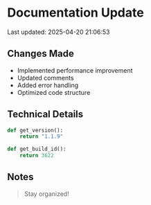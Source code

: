 # Documentation Update

Last updated: 2025-04-20 21:06:53

## Changes Made
- Implemented performance improvement
- Updated comments
- Added error handling
- Optimized code structure

## Technical Details
```python
def get_version():
    return "1.1.9"

def get_build_id():
    return 3622
```

## Notes
> Stay organized!
